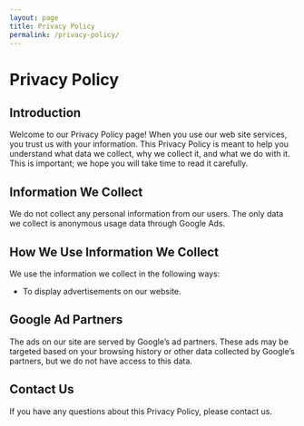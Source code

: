 ```yaml
---
layout: page
title: Privacy Policy
permalink: /privacy-policy/
---
```


# Privacy Policy

## Introduction

Welcome to our Privacy Policy page! When you use our web site services, you trust us with your information. This Privacy Policy is meant to help you understand what data we collect, why we collect it, and what we do with it. This is important; we hope you will take time to read it carefully.

## Information We Collect

We do not collect any personal information from our users. The only data we collect is anonymous usage data through Google Ads.

## How We Use Information We Collect

We use the information we collect in the following ways:
- To display advertisements on our website.

## Google Ad Partners

The ads on our site are served by Google’s ad partners. These ads may be targeted based on your browsing history or other data collected by Google’s partners, but we do not have access to this data.

## Contact Us

If you have any questions about this Privacy Policy, please contact us.

